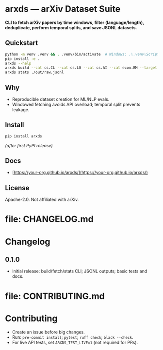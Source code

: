 # arxds — arXiv Dataset Suite

**CLI to fetch arXiv papers by time windows, filter (language/length), deduplicate, perform temporal splits, and save JSONL datasets.**

## Quickstart
```bash
python -m venv .venv && . .venv/bin/activate  # Windows: .\.venv\Scripts\Activate.ps1
pip install -e .
arxds --help
arxds build --cat cs.CL --cat cs.LG --cat cs.AI --cat econ.EM --target 4000 --cutoff 2023-01-01T00:00:00Z --outdir ./out
arxds stats ./out/raw.jsonl
````

## Why

* Reproducible dataset creation for ML/NLP evals.
* Windowed fetching avoids API overload; temporal split prevents leakage.

## Install

```bash
pip install arxds
```

*(after first PyPI release)*

## Docs

* [https://your-org.github.io/arxds/](https://your-org.github.io/arxds/)

## License

Apache-2.0. Not affiliated with arXiv.

# file: CHANGELOG.md

# Changelog

## 0.1.0

* Initial release: build/fetch/stats CLI; JSONL outputs; basic tests and docs.

# file: CONTRIBUTING.md

# Contributing

* Create an issue before big changes.
* Run: `pre-commit install`; `pytest`; `ruff check`; `black --check`.
* For live API tests, set `ARXDS_TEST_LIVE=1` (not required for PRs).
